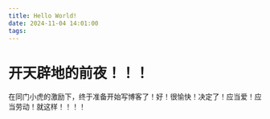 ```yaml
---
title: Hello World!
date: 2024-11-04 14:01:00
tags:
---
```






# 开天辟地的前夜！！！

  在同门小虎的激励下，终于准备开始写博客了！好！很愉快！决定了！应当爱！应当劳动！就这样！！！！

